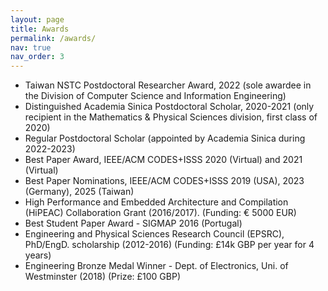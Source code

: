 ```yaml
---
layout: page
title: Awards
permalink: /awards/
nav: true
nav_order: 3
---
```



- Taiwan NSTC Postdoctoral Researcher Award, 2022 (sole awardee in the Division of Computer Science and Information
Engineering)
- Distinguished Academia Sinica Postdoctoral Scholar, 2020-2021 (only recipient in the Mathematics & Physical Sciences
division, first class of 2020)
- Regular Postdoctoral Scholar (appointed by Academia Sinica during 2022-2023)
- Best Paper Award, IEEE/ACM CODES+ISSS 2020 (Virtual) and 2021 (Virtual)
- Best Paper Nominations, IEEE/ACM CODES+ISSS 2019 (USA), 2023 (Germany), 2025 (Taiwan)
- High Performance and Embedded Architecture and Compilation (HiPEAC) Collaboration Grant (2016/2017). (Funding:
€ 5000 EUR)
- Best Student Paper Award - SIGMAP 2016 (Portugal)
- Engineering and Physical Sciences Research Council (EPSRC), PhD/EngD. scholarship (2012-2016) (Funding: £14k
GBP per year for 4 years)
- Engineering Bronze Medal Winner - Dept. of Electronics, Uni. of Westminster (2018) (Prize: £100 GBP)